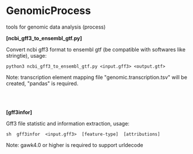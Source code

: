 # GenomicProcess
tools for genomic data analysis (process)

**[ncbi_gff3_to_ensembl_gtf.py]**

  Convert ncbi gff3 format to ensembl gtf (be compatible with softwares like stringtie), usage:

    python3 ncbi_gff3_to_ensembl_gtf.py <input.gff3> <output.gtf>

  Note: transcription element mapping file "genomic.transcription.tsv" will be created, "pandas" is required.

<br></br>

**[gff3infor]**

Gff3 file statistic and information extraction, usage:

    sh  gff3infor  <input.gff3>  [feature-type]  [attributions]

Note: gawk4.0 or higher is required to support urldecode
